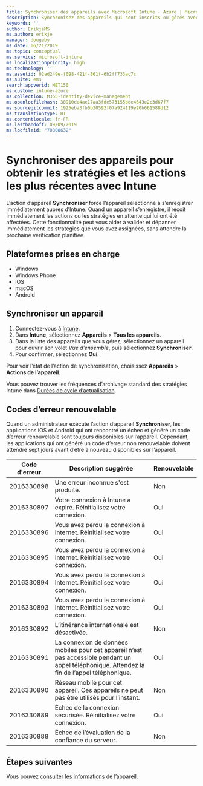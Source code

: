 ```yaml
---
title: Synchroniser des appareils avec Microsoft Intune - Azure | Microsoft Docs
description: Synchronisez des appareils qui sont inscrits ou gérés avec Microsoft Intune afin d’obtenir les stratégies et les actions les plus récentes. Inclut les étapes permettant de synchroniser à l’aide du portail Azure et répertorie les codes d’erreur qui peuvent être retentée.
keywords: ''
author: ErikjeMS
ms.author: erikje
manager: dougeby
ms.date: 06/21/2019
ms.topic: conceptual
ms.service: microsoft-intune
ms.localizationpriority: high
ms.technology: ''
ms.assetid: 02ad249e-f098-421f-861f-6b2ff733ac7c
ms.suite: ems
search.appverid: MET150
ms.custom: intune-azure
ms.collection: M365-identity-device-management
ms.openlocfilehash: 30910de4ae17aa3fde573155bde4643e2c3d67f7
ms.sourcegitcommit: 1925eba3fb0b30592f07a924119e20b661588d12
ms.translationtype: HT
ms.contentlocale: fr-FR
ms.lasthandoff: 09/09/2019
ms.locfileid: "70808632"
---
```

# <a name="sync-devices-to-get-the-latest-policies-and-actions-with-intune"></a>Synchroniser des appareils pour obtenir les stratégies et les actions les plus récentes avec Intune


L’action d’appareil **Synchroniser** force l’appareil sélectionné à s’enregistrer immédiatement auprès d’Intune. Quand un appareil s’enregistre, il reçoit immédiatement les actions ou les stratégies en attente qui lui ont été affectées. Cette fonctionnalité peut vous aider à valider et dépanner immédiatement les stratégies que vous avez assignées, sans attendre la prochaine vérification planifiée.

## <a name="supported-platforms"></a>Plateformes prises en charge

- Windows
- Windows Phone
- iOS
- macOS
- Android

## <a name="sync-a-device"></a>Synchroniser un appareil

1. Connectez-vous à [Intune](https://go.microsoft.com/fwlink/?linkid=2090973). 
3. Dans **Intune**, sélectionnez **Appareils** > **Tous les appareils**.
4. Dans la liste des appareils que vous gérez, sélectionnez un appareil pour ouvrir son volet *Vue d’ensemble*, puis sélectionnez **Synchroniser**.
5. Pour confirmer, sélectionnez **Oui**.

Pour voir l’état de l’action de synchronisation, choisissez **Appareils** > **Actions de l’appareil**.

Vous pouvez trouver les fréquences d’archivage standard des stratégies Intune dans [Durées de cycle d’actualisation](device-profile-troubleshoot.md#how-long-does-it-take-for-devices-to-get-a-policy-profile-or-app-after-they-are-assigned).

## <a name="retryable-error-codes"></a>Codes d’erreur renouvelable

Quand un administrateur exécute l’action d’appareil **Synchroniser**, les applications iOS et Android qui ont rencontré un échec et généré un code d’erreur renouvelable sont toujours disponibles sur l’appareil. Cependant, les applications qui ont généré un code d’erreur non renouvelable doivent attendre sept jours avant d’être à nouveau disponibles sur l’appareil.


| Code d'erreur  | Description suggérée | Renouvelable |
|---|---|---|
| 2016330898 | Une erreur inconnue s'est produite. | Non |
| 2016330897 | Votre connexion à Intune a expiré. Réinitialisez votre connexion. | Oui |
| 2016330896 | Vous avez perdu la connexion à Internet. Réinitialisez votre connexion. | Oui |
| 2016330895 | Vous avez perdu la connexion à Internet. Réinitialisez votre connexion. | Oui |
| 2016330894 | Vous avez perdu la connexion à Internet. Réinitialisez votre connexion. | Oui |
| 2016330893 | Vous avez perdu la connexion à Internet. Réinitialisez votre connexion. | Oui|
| 2016330892 | L’itinérance internationale est désactivée. | Non|
| 2016330891 | La connexion de données mobiles pour cet appareil n’est pas accessible pendant un appel téléphonique. Attendez la fin de l’appel téléphonique. | Oui|
| 2016330890 | Réseau mobile pour cet appareil. Ces appareils ne peut pas être utilisés pour l’instant. | Non|
| 2016330889 | Échec de la connexion sécurisée. Réinitialisez votre connexion. | Oui|
| 2016330888 | Échec de l’évaluation de la confiance du serveur. | Non|

## <a name="next-steps"></a>Étapes suivantes

Vous pouvez [consulter les informations](device-inventory.md) de l’appareil.
 
